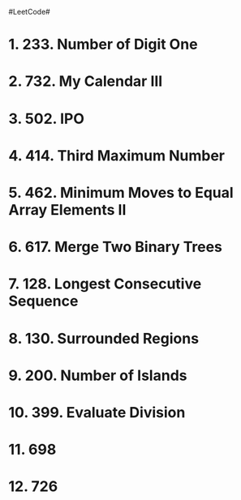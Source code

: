 #LeetCode#

# 1. 233. Number of Digit One #

# 2. 732. My Calendar III #

# 3. 502. IPO #

# 4. 414. Third Maximum Number #

# 5. 462. Minimum Moves to Equal Array Elements II #

# 6. 617. Merge Two Binary Trees #

# 7. 128. Longest Consecutive Sequence #

# 8. 130. Surrounded Regions #

# 9. 200. Number of Islands #

# 10. 399. Evaluate Division #

# 11. 698 #

# 12. 726 #
